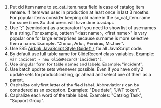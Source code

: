 1. Put old item name to sc_cat_item.meta field in case of catalog item rename. If item was used in production at least once in last 3 months. For popular items consider keeping old name in the sc_cat_item.name for some time. So that users will have time to adapt.
2. Use ";" (semicolon) as a separator if you need to show list of usernames in a string. For example, pattern "&lt;last name>, &lt;first name>" is very popular one for large enterprises because surname is more selective then a name. Example: "Zhmur, Artur; Pereiras, Michael".
3. Use ES5 [Airbnb JavaScript Style Guide() {](https://github.com/airbnb/javascript/tree/es5-deprecated/es5) for all JavaScript code.
4. By default use full table name for GlideRecord class variables. Example: `var incident = new GlideRecord('incident')`.
5. Use singular form for table names and labels. Example: "incident".
6. Use batch update sets whenever possible. Even if you have only 2 update sets for productionizing, go ahead and select one of them as a parent.
7. Capitalize only first letter of the field label. Abbreviations can be considered as an exception. Examples: "Due date", "JWT token".
8. Capitalize each word of the table label. Examples: "Catalog Task", "Support Group".
